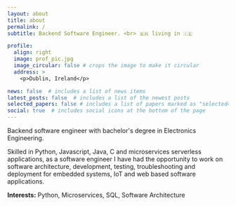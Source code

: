```yaml
---
layout: about
title: about
permalink: /
subtitle: Backend Software Engineer. <br> 🇧🇷 living in 🇮🇪

profile:
  align: right
  image: prof_pic.jpg
  image_circular: false # crops the image to make it circular
  address: >
    <p>Dublin, Ireland</p>

news: false  # includes a list of news items
latest_posts: false  # includes a list of the newest posts
selected_papers: false # includes a list of papers marked as "selected={true}"
social: true  # includes social icons at the bottom of the page
---
```


Backend software engineer with bachelor's degree in Electronics Engineering.

Skilled in Python, Javascript, Java, C and microservices serverless applications, as a software engineer I have had the opportunity to work on software architecture, development, testing, troubleshooting and deployment for embedded systems, IoT and web based software applications.

<b>Interests:</b> Python, Microservices, SQL, Software Architecture
